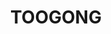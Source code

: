 ---
lastmod: '2025-04-06T06:05:20+00:00'
latitude: -33.340269
layout: suburb
longitude: 148.731814
postcode: '2864'
state: NSW
title: TOOGONG
url: /nsw/toogong/
---